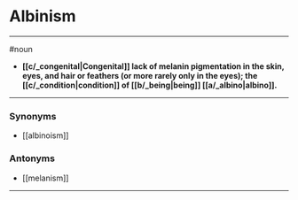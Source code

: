 # Albinism
---
#noun
- **[[c/_congenital|Congenital]] lack of melanin pigmentation in the skin, eyes, and hair or feathers (or more rarely only in the eyes); the [[c/_condition|condition]] of [[b/_being|being]] [[a/_albino|albino]].**
---
### Synonyms
- [[albinoism]]
### Antonyms
- [[melanism]]
---
